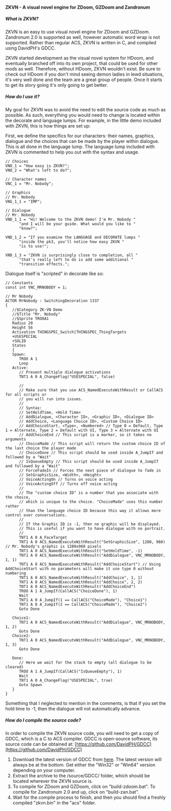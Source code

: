 #### ZKVN - A visual novel engine for ZDoom, GZDoom and Zandronum
##### What is ZKVN?
ZKVN is an easy to use visual novel engine for ZDoom and GZDoom. Zandronum 2.0 is supported as well, however automatic word wrap is not supported.
Rather than regular ACS, ZKVN is written in C, and compiled using DavidPH's GDCC.

ZKVN started development as the visual novel system for HDoom, and eventually branched off into its own project, that could be used for other mods as well. Therefore, without HDoom, ZKVN wouldn't exist.
Be sure to check out HDoom if you don't mind seeing demon ladies in lewd situations, it's very well done and the team are a great group of people. Once it starts to get its story going it's only going to get better.

##### How do I use it?
My goal for ZKVN was to avoid the need to edit the source code as much as possible. As such, everything you would need to change is located within the decorate and language lumps.
For example, in the little demo included with ZKVN, this is how things are set up:

First, we define the specifics for our characters: their names, graphics, dialogue and the choices that can be made by the player within dialogue.
This is all done in the language lump. The language lump included with ZKVN is commented to help you out with the syntax and usage.

```
// Choices
VNO_1 = "How easy is ZKVN?";
VNO_2 = "What's left to do?";

// Character names
VNC_1 = "Mr. Nobody";

// Graphics
// Mr. Nobody
VNG_1_1 = "IMP";

// Dialogue
// Mr. Nobody
VND_1_1 = "Hi! Welcome to the ZKVN demo! I'm Mr. Nobody "
      "and I will be your guide. What would you like to "
      "know?";

VND_1_2 = "If you examine the LANGUAGE and DECORATE lumps "
      "inside the pk3, you'll notice how easy ZKVN "
      "is to use!";

VND_1_3 = "ZKVN is surprisingly close to completion, all "
      "that's really left to do is add some additional "
      "transition effects.";
```

Dialogue itself is "scripted" in decorate like so:

```
// Constants
const int VNC_MRNOBODY = 1;

// Mr Nobody
ACTOR MrNobody : SwitchingDecoration 1337
{
   //$Category ZK-VN Demo
   //$Title "Mr. Nobody"
   //$Sprite TROOA1
   Radius 20
   Height 56
   Activation THINGSPEC_Switch|THINGSPEC_ThingTargets
   +USESPECIAL
   +SOLID
   States
   {
   Spawn:
      TROO A 1
      Loop
   Active:
      // Prevent multiple dialogue activations
      TNT1 A 0 A_ChangeFlag("USESPECIAL", false)
      
      //
      // Make sure that you use ACS_NamedExecuteWithResult or CallACS for all scripts or
      // you will run into issues.
      //
      // Syntax:
      // SetHoldTime, <Hold Time>
      // AddDialogue, <Character ID>, <Graphic ID>, <Dialogue ID>
      // AddChoice, <Language Choice ID>, <Custom Choice ID>
      // AddChoiceStart, <Type>, <Numbered> // Type 0 = Default, Type 1 = Alternate, Type 2 = Default with UI, Type 3 = Alternate with UI
      // AddChoiceEnd // This script is a marker, so it takes no arguments
      // ChoiceMade // This script will return the custom choice ID of the last choice the player made
      // ChoiceDone // This script should be used inside A_JumpIf and followed by a "Wait"
      // IsQueueEmpty // This script should be used inside A_JumpIf and followed by a "Wait"
      // ForceFadeIn // Forces the next piece of dialogue to fade in
      // SetGraphicSize, <Width>, <Height>
      // VoiceActingOn // Turns on voice acting
      // VoiceActingOff // Turns off voice acting
      //
      // The "custom choice ID" is a number that you associate with the choice,
      // which is unique to the choice. "ChoiceMade" uses this number rather
      // than the language choice ID because this way it allows more control over conversations.
      //
      // If the Graphic ID is -1, then no graphic will be displayed.
      // This is useful if you want to have dialogue with no portrait.
      //
      TNT1 A 0 A_FaceTarget
      TNT1 A 0 ACS_NamedExecuteWithResult("SetGraphicSize", 1280, 960) // Mr. Nobody's graphic is 1280x960 pixels
      TNT1 A 0 ACS_NamedExecuteWithResult("SetHoldTime", -1)
      TNT1 A 0 ACS_NamedExecuteWithResult("AddDialogue", VNC_MRNOBODY, 1, 1)
      TNT1 A 0 ACS_NamedExecuteWithResult("AddChoiceStart") // Using AddChoiceStart with no parameters will make it use type 0 without numbering
      TNT1 A 0 ACS_NamedExecuteWithResult("AddChoice", 1, 1)
      TNT1 A 0 ACS_NamedExecuteWithResult("AddChoice", 2, 2)
      TNT1 A 0 ACS_NamedExecuteWithResult("AddChoiceEnd")
      TROO A 1 A_JumpIf(CallACS("ChoiceDone"), 1)
      Wait
      TNT1 A 0 A_JumpIf(1 == CallACS("ChoiceMade"), "Choice1")
      TNT1 A 0 A_JumpIf(2 == CallACS("ChoiceMade"), "Choice2")
      Goto Done
      
   Choice1:
      TNT1 A 0 ACS_NamedExecuteWithResult("AddDialogue", VNC_MRNOBODY, 1, 2)
      Goto Done
   Choice2:
      TNT1 A 0 ACS_NamedExecuteWithResult("AddDialogue", VNC_MRNOBODY, 1, 3)
      Goto Done
      
   Done:
      // Here we wait for the stack to empty (all dialogue to be cleared)
      TROO A 1 A_JumpIf(CallACS("IsQueueEmpty"), 1)
      Wait
      TNT1 A 0 A_ChangeFlag("USESPECIAL", true)
      Goto Spawn
   }
}
```

Something that I neglected to mention in the comments, is that if you set the hold time to -1, then the dialogue will not automatically advance.

##### How do I compile the source code?
In order to compile the ZKVN source code, you will need to get a copy of GDCC, which is a C to ACS compiler.
GDCC is open-source software, its source code can be obtained at:
[https://github.com/DavidPH/GDCC](https://github.com/DavidPH/GDCC)

1. Download the latest version of GDCC from [here](https://www.dropbox.com/sh/e4msp35vxp61ztg/AAALcmttOua20tkcs82NoElWa). The latest version will always be at the bottom. Get either the "Win32" or "Win64" version depending on your computer.
2. Extract the archive to the /source/GDCC/ folder, which should be located wherever the ZKVN source is.
3. To compile for ZDoom and GZDoom, click on "build-zdoom.bat". To compile for Zandronum 2.0 and up, click on "build-zan.bat".
4. Wait for the compile process to finish, and then you should find a freshly compiled "zkvn.bin" in the "acs" folder.
